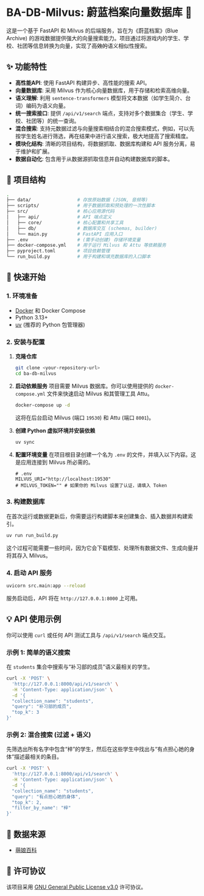 # BA-DB-Milvus: 蔚蓝档案向量数据库 🚧

这是一个基于 FastAPI 和 Milvus 的后端服务，旨在为《蔚蓝档案》(Blue Archive) 的游戏数据提供强大的向量搜索能力。项目通过将游戏内的学生、学校、社团等信息转换为向量，实现了~~高效的~~语义相似性搜索。

## ✨ 功能特性

- **高性能API**: 使用 FastAPI 构建异步、高性能的搜索 API。
- **向量数据库**: 采用 Milvus 作为核心向量数据库，用于存储和检索高维向量。
- **语义理解**: 利用 `sentence-transformers` 模型将文本数据（如学生简介、台词）编码为语义向量。
- **统一搜索接口**: 提供 `/api/v1/search` 端点，支持对多个数据集合（学生、学校、社团等）的统一查询。
- **混合搜索**: 支持元数据过滤与向量搜索相结合的混合搜索模式，例如，可以先按学生姓名进行筛选，再在结果中进行语义搜索，极大地提高了搜索精度。
- **模块化结构**: 清晰的项目结构，将数据抓取、数据库构建和 API 服务分离，易于维护和扩展。
- **数据自动化**: 包含用于从数据源抓取信息并自动构建数据库的脚本。

## 📂 项目结构

```bash
.
├── data/                 # 存放原始数据 (JSON, 音频等)
├── scripts/              # 用于数据抓取和预处理的一次性脚本
├── src/                  # 核心应用源代码
│   ├── api/              # API 端点定义
│   ├── core/             # 核心配置和共享工具
│   ├── db/               # 数据库交互 (schemas, builder)
│   └── main.py           # FastAPI 应用入口
├── .env                  # (需手动创建) 存储环境变量
├── docker-compose.yml    # 用于运行 Milvus 和 Attu 等依赖服务
├── pyproject.toml        # 项目依赖管理
└── run_build.py          # 用于构建和填充数据库的入口脚本
```

## 🚀 快速开始

### 1. 环境准备

- [Docker](https://www.docker.com/) 和 Docker Compose
- Python 3.13+
- [uv](https://github.com/astral-sh/uv) (推荐的 Python 包管理器)

### 2. 安装与配置

1. **克隆仓库**

    ```bash
    git clone <your-repository-url>
    cd ba-db-milvus
    ```

2. **启动依赖服务**
    项目需要 Milvus 数据库。你可以使用提供的 `docker-compose.yml` 文件来快速启动 Milvus 和其管理工具 Attu。

    ```bash
    docker-compose up -d
    ```

    这将在后台启动 Milvus (端口 `19530`) 和 Attu (端口 `8001`)。

3. **创建 Python 虚拟环境并安装依赖**

    ```bash
    uv sync
    ```

4. **配置环境变量**
    在项目根目录创建一个名为 `.env` 的文件，并填入以下内容。这是应用连接到 Milvus 所必需的。

    ```env
    # .env
    MILVUS_URI="http://localhost:19530"
    # MILVUS_TOKEN="" # 如果你的 Milvus 设置了认证，请填入 Token
    ```

### 3. 构建数据库

在首次运行或数据更新后，你需要运行构建脚本来创建集合、插入数据并构建索引。

```bash
uv run run_build.py
```

这个过程可能需要一些时间，因为它会下载模型、处理所有数据文件、生成向量并将其存入 Milvus。

### 4. 启动 API 服务

```bash
uvicorn src.main:app --reload
```

服务启动后，API 将在 `http://127.0.0.1:8000` 上可用。

## 💡 API 使用示例

你可以使用 `curl` 或任何 API 测试工具与 `/api/v1/search` 端点交互。

### 示例 1: 简单的语义搜索

在 `students` 集合中搜索与“补习部的成员”语义最相关的学生。

```bash
curl -X 'POST' \
  'http://127.0.0.1:8000/api/v1/search' \
  -H 'Content-Type: application/json' \
  -d '{
  "collection_name": "students",
  "query": "补习部的成员",
  "top_k": 3
}'
```

### 示例 2: 混合搜索 (过滤 + 语义)

先筛选出所有名字中包含“梓”的学生，然后在这些学生中找出与“有点担心她的身体”描述最相关的条目。

```bash
curl -X 'POST' \
  'http://127.0.0.1:8000/api/v1/search' \
  -H 'Content-Type: application/json' \
  -d '{
  "collection_name": "students",
  "query": "有点担心她的身体",
  "top_k": 2,
  "filter_by_name": "梓"
}'
```

## 🧐 数据来源

- [萌娘百科](https://moegirl.icu)

## 📜 许可协议

该项目采用 [GNU General Public License v3.0](LICENSE) 许可协议。
